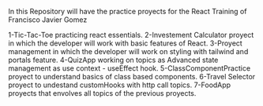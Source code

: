 In this Repository will have the practice proyects for the React Training of Francisco Javier Gomez

1-Tic-Tac-Toe practicing react essentials.
2-Investement Calculator proyect in which the developer will work with basic features of React.
3-Proyect management in which the developer will work on styling with tailwind and portals feature.
4-QuizApp working on topics as Advanced state management as use context - useEffect hook.
5-ClassComponentPractice proyect to understand basics of class based components.
6-Travel Selector proyect to undestand customHooks with http call topics.
7-FoodApp proyects that envolves all topics of the previous proyects.
